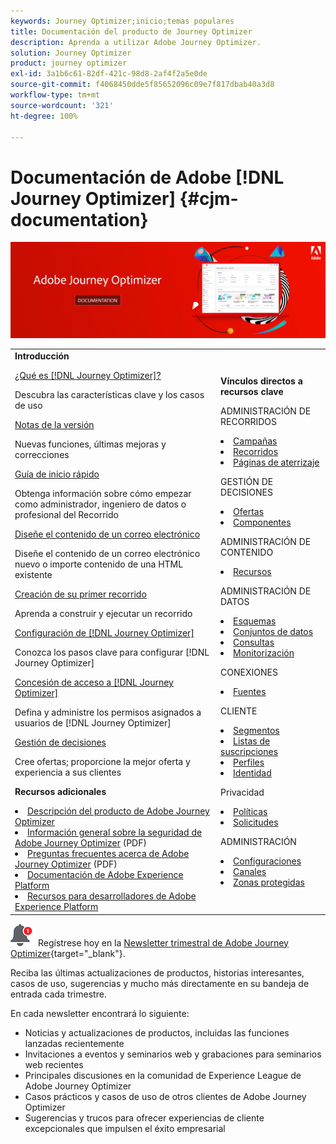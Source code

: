 ```yaml
---
keywords: Journey Optimizer;inicio;temas populares
title: Documentación del producto de Journey Optimizer
description: Aprenda a utilizar Adobe Journey Optimizer.
solution: Journey Optimizer
product: journey optimizer
exl-id: 3a1b6c61-82df-421c-98d8-2af4f2a5e0de
source-git-commit: f4068450dde5f85652096c09e7f817dbab40a3d8
workflow-type: tm+mt
source-wordcount: '321'
ht-degree: 100%

---
```


# Documentación de Adobe [!DNL Journey Optimizer] {#cjm-documentation}

![](using/assets/do-not-localize/banner-cjm.jpg)

<table style="table-layout:fixed">
<tr style="border: 0;">
  <td>
    <div><strong>Introducción</strong>
    </div>
    <p>
    <em></em>
    <p>
    <div>
      <a href="using/start/get-started.md">¿Qué es [!DNL Journey Optimizer]?</a>
    </div>
    <p>Descubra las características clave y los casos de uso
    <p>
    <div>
      <a href="using/rn/release-notes.md">Notas de la versión</a>
    </div>
    <p>Nuevas funciones, últimas mejoras y correcciones
   <p>
    <div>
      <a href="using/start/quick-start.md">Guía de inicio rápido</a>
    </div>
    <p>
    Obtenga información sobre cómo empezar como administrador, ingeniero de datos o profesional del Recorrido
    <p>
    <p>
    <div>
      <a href="using/email/get-started-email-design.md">Diseñe el contenido de un correo electrónico</a>
    </div>
    <p>
    Diseñe el contenido de un correo electrónico nuevo o importe contenido de una HTML existente
    <p>
    <div>
    <a href="using/building-journeys/journeys-uc.md">Creación de su primer recorrido</a>
    </div>
    <p>Aprenda a construir y ejecutar un recorrido
    <p>
    <div>
    <a href="using/configuration/get-started-configuration.md">Configuración de [!DNL Journey Optimizer]</a>
    </div>
    <p>Conozca los pasos clave para configurar [!DNL Journey Optimizer]
    <p>
    <div>
    <a href="using/administration/permissions-overview.md">Concesión de acceso a [!DNL Journey Optimizer]</a>
    </div>
    <p>Defina y administre los permisos asignados a usuarios de [!DNL Journey Optimizer]
    <p>
    <div>
    <a href="using/offers/get-started/starting-offer-decisioning.md">Gestión de decisiones</a>
    </div>
    <p>Cree ofertas; proporcione la mejor oferta y experiencia a sus clientes
    <p>
    <p>
    <div><strong>Recursos adicionales</strong>
    </div>
    <p>
    <p>
    <div>
    <li>
      <a href="https://helpx.adobe.com/es/legal/product-descriptions/adobe-journey-optimizer.html" target="_blank">Descripción del producto de Adobe Journey Optimizer</a>
    </li>
    </div>
    <div>
    <li>
      <a href="https://www.adobe.com/content/dam/cc/en/security/pdfs/AJO_SecurityOverview.pdf" target="_blank">Información general sobre la seguridad de Adobe Journey Optimizer</a> (PDF)
    </li>
    </div>
    <div>
    <li>
      <a href="https://experienceleague.adobe.com/docs/journey-optimizer/assets/AJO-FAQ.pdf" target="_blank">Preguntas frecuentes acerca de Adobe Journey Optimizer</a> (PDF)
    </li>
    </div>
    <div>
    <li>
      <a href="https://experienceleague.adobe.com/docs/experience-platform/landing/home.html?lang=es" target="_blank">Documentación de Adobe Experience Platform </a>
    </li>
    </div>
    <div>
      <li>
      <a href="https://www.adobe.com/es/experience-platform/documentation-and-developer-resources.html" target="_blank">Recursos para desarrolladores de Adobe Experience Platform</a>
    </li>
    </div>
  </td>
   <td>
   <div><strong>Vínculos directos a recursos clave</strong>
    </div>
    <p>
    <em></em>
    <p>
    <p>ADMINISTRACIÓN DE RECORRIDOS</p>
    <li>
      <a href="using/campaigns/get-started-with-campaigns.md">Campañas</a>
    </li>
        <li>
      <a href="using/building-journeys/journey-gs.md">Recorridos</a>
    </li>
    <li>
      <a href="using/landing-pages/get-started-lp.md">Páginas de aterrizaje</a>
    </li>
    <p>
    <p>GESTIÓN DE DECISIONES</p>
    <li>
      <a href="using/offers/get-started/starting-offer-decisioning.md">Ofertas</a>
    </li>
     <li>
      <a href="using/offers/offer-library/key-steps.md">Componentes</a>
    </li>
    <p>
    <p>ADMINISTRACIÓN DE CONTENIDO</p>
    <li>
      <a href="using/email/assets-essentials.md">Recursos</a>
    </li>
    <p>
    <p>ADMINISTRACIÓN DE DATOS</p>
    <li>
      <a href="using/data/get-started-schemas.md">Esquemas</a>
    </li>
     <li>
      <a href="using/data/get-started-datasets.md">Conjuntos de datos</a>
    </li>
        <li>
      <a href="using/data/get-started-queries.md">Consultas</a>
    </li>
     <li>
      <a href="https://experienceleague.adobe.com/docs/experience-platform/ingestion/quality/monitor-data-ingestion.html?lang=es" target="_blank">Monitorización</a>
    </li>
    <p>
    <p>CONEXIONES</p>
    <li>
      <a href="using/start/get-started-sources.md">Fuentes</a>
    </li>
    <p>
    <p>CLIENTE</p>
    <li>
      <a href="using/segment/about-segments.md">Segmentos</a>
    </li>
    </li>
    <li>
      <a href="using/landing-pages/subscription-list.md">Listas de suscripciones</a>
    </li>     
    <li>
      <a href="using/segment/get-started-profiles.md">Perfiles</a>
    </li>
    <li>
      <a href="using/segment/get-started-identity.md">Identidad</a>
    </li>
    <p>
    <p>Privacidad</p>
    <li>
      <a href="https://experienceleague.adobe.com/docs/experience-platform/privacy/home.html?lang=es" target="_blank">Políticas</a>
    </li>
    <li>
      <a href="https://experienceleague.adobe.com/docs/experience-platform/privacy/ui/user-guide.html?lang=es"target="_blank">Solicitudes</a>
    </li>
    <p>
    <p>ADMINISTRACIÓN</p>
    <li>
      <a href="using/configuration/about-data-sources-events-actions.md">Configuraciones </a>
    </li>
    <li>
      <a href="using/configuration/get-started-configuration.md">Canales</a>
    </li>
     <li>
      <a href="using/administration/sandboxes.md">Zonas protegidas</a>
    </li>
  </td>
</tr>
</table>


![Newsletter](using/assets/do-not-localize/nl-icon.png) Regístrese hoy en la [Newsletter trimestral de Adobe Journey Optimizer](https://www.adobe.com/subscription/Adobe_Journey_Optimizer_NL.html){target="_blank"}.

Reciba las últimas actualizaciones de productos, historias interesantes, casos de uso, sugerencias y mucho más directamente en su bandeja de entrada cada trimestre.

En cada newsletter encontrará lo siguiente:
* Noticias y actualizaciones de productos, incluidas las funciones lanzadas recientemente
* Invitaciones a eventos y seminarios web y grabaciones para seminarios web recientes
* Principales discusiones en la comunidad de Experience League de Adobe Journey Optimizer
* Casos prácticos y casos de uso de otros clientes de Adobe Journey Optimizer
* Sugerencias y trucos para ofrecer experiencias de cliente excepcionales que impulsen el éxito empresarial